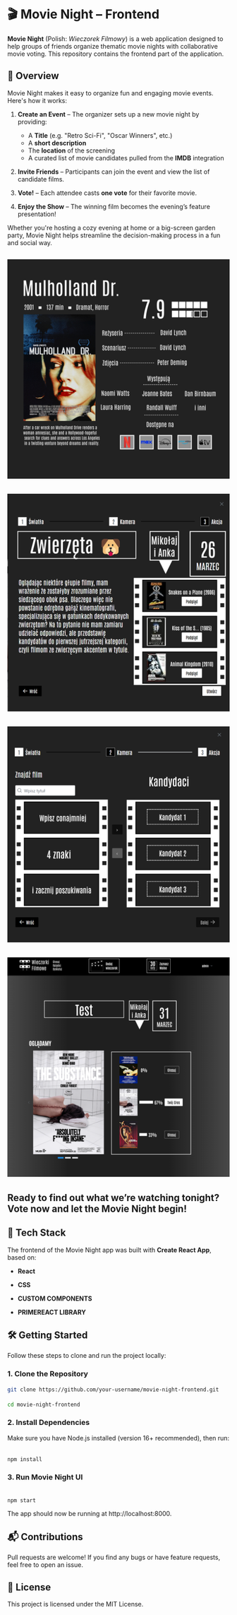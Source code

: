 # 🎬 Movie Night – Frontend

**Movie Night** (Polish: _Wieczorek Filmowy_) is a web application designed to help groups of friends organize thematic movie nights with collaborative movie voting. This repository contains the frontend part of the application.

## 🚀 Overview

Movie Night makes it easy to organize fun and engaging movie events. Here's how it works:

1. **Create an Event** – The organizer sets up a new movie night by providing:

   - A **Title** (e.g. "Retro Sci-Fi", "Oscar Winners", etc.)
   - A **short description**
   - The **location** of the screening
   - A curated list of movie candidates pulled from the **IMDB** integration

2. **Invite Friends** – Participants can join the event and view the list of candidate films.

3. **Vote!** – Each attendee casts **one vote** for their favorite movie.

4. **Enjoy the Show** – The winning film becomes the evening’s feature presentation!

Whether you're hosting a cozy evening at home or a big-screen garden party, Movie Night helps streamline the decision-making process in a fun and social way.

## ![Movie Night Main Page](./readMe_pictures/Wieczorki_Podglad.png)

## ![iMovie Night Form](./readMe_pictures/AddWieczorek_Form.png)

## ![Movie Night Movie Searcher](./readMe_pictures/Movie_Searcher.png)

## ![Movie Night Main Page](./readMe_pictures/Wieczorek_Main_Page.png)

## Ready to find out what we’re watching tonight? Vote now and let the Movie Night begin!

## 🧠 Tech Stack

The frontend of the Movie Night app was built with **Create React App**, based on:

- **React**

- **CSS**

- **CUSTOM COMPONENTS**

- **PRIMEREACT LIBRARY**

## 🛠️ Getting Started

Follow these steps to clone and run the project locally:

### 1. Clone the Repository

```sh
git clone https://github.com/your-username/movie-night-frontend.git

cd movie-night-frontend

```

### 2. Install Dependencies

Make sure you have Node.js installed (version 16+ recommended), then run:

```sh

npm install

```

### 3. Run Movie Night UI

```sh

npm start

```

The app should now be running at http://localhost:8000.

## 📬 Contributions

Pull requests are welcome! If you find any bugs or have feature requests, feel free to open an issue.

## 📝 License

This project is licensed under the MIT License.
